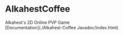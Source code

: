 # AlkahestCoffee
Alkahest's 2D Online PVP Game  
[Documentation](./Alkahest-Coffee Javadoc/index.html)
